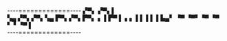 ----=============----
▞▀▖      ▞▀▖▌        
▚▄ ▞▀▖▞▀▖▚▄ ▛▀▖▞▀▖▛▀▖
▖ ▌▛▀ ▌ ▖▖ ▌▌ ▌▌ ▌▙▄▘
▝▀ ▝▀▘▝▀ ▝▀ ▘ ▘▝▀ ▌  
----=============----
